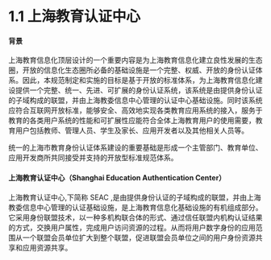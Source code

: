 # 1.1 上海教育认证中心

#### 背景
上海教育信息化顶层设计的一个重要内容是为上海教育信息化建立良性发展的生态圈，开放的信息化生态圈所必备的基础设施是一个完整、权威、开放的身份认证体系。因此，本规范制定和实施的目标是基于开放的标准体系，为上海教育信息化建设提供一个完整、统一、先进、可扩展的身份认证系统，该系统是由提供身份认证的子域构成的联盟，并由上海教委信息中心管理的认证中心基础设施。同时该系统应符合互联网开放标准，能够安全、高效地实现各类教育应用系统的接入，服务于教育的各类用户系统的性能和可扩展性应能符合全体上海教育用户的使用需要，教育用户包括教师、管理人员、学生及家长、应用开发者以及其他相关人员等。

统一的上海市教育身份认证体系建设的重要基础是形成一个主管部门、教育单位、应用开发商所共同接受并支持的开放型标准规范体系。

#### 上海教育认证中心（Shanghai Education Authentication Center）
上海教育认证中心,下简称 SEAC ,是由提供身份认证的子域构成的联盟，并由上海教委信息中心管理的认证基础设施，是上海教育信息化基础设施的有机组成部分。它采用身份联盟技术，以一种多机构联合体的形式、通过信任联盟内机构认证结果的方式，交换用户属性，完成用户访问资源的过程。从而将用户数字身份的应用范围从一个联盟会员单位扩大到整个联盟，促进联盟会员单位之间的用户身份资源共享和应用资源共享。


